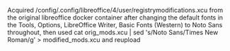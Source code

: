 Acquired /config/.config/libreoffice/4/user/registrymodifications.xcu from the original libreoffice docker container after changing
the default fonts in the Tools, Options, LibreOffice Writer, Basic Fonts (Western) to Noto Sans throughout, then used
cat orig_mods.xcu | sed 's/Noto Sans/Times New Roman/g' > modified_mods.xcu
and reupload
